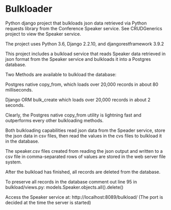 # Bulkloader

Python django project that bulkloads json data retrieved via Python requests library from the Conference Speaker service. See CRUDGenerics project to view the Speaker service.

The project uses Python 3.6, Django 2.2.10, and djangorestframework 3.9.2

This project includes a bulkload service that reads Speaker data retrieved in json format from the Speaker service and bulkloads it into a Postgres database.  

Two Methods are available to bulkload the database:

Postgres native copy_from, which loads over 20,000 records in about 80 milliseconds.

Django ORM bulk_create which loads over 20,000 records in about 2 seconds.

Clearly, the Postgres native copy_from utility is lightning fast and outperforms every other bulkloading methods.

Both bulkloading capabilities read json data from the Speader service, store the json data in csv files, then read the values in the cvs files to bulkload it in the database.

The speaker.csv files created from reading the json output and written to a csv file in comma-separated rows of values are stored in the web server file system.

After the bulkload has finished, all records are deleted from the database.  

To preserve all records in the database comment out line 95 in bulkload/views.py:  models.Speaker.objects.all().delete()

Access the Speaker service at: http://localhost:8089/bulkload/ (The port is decided at the time the server is started)


